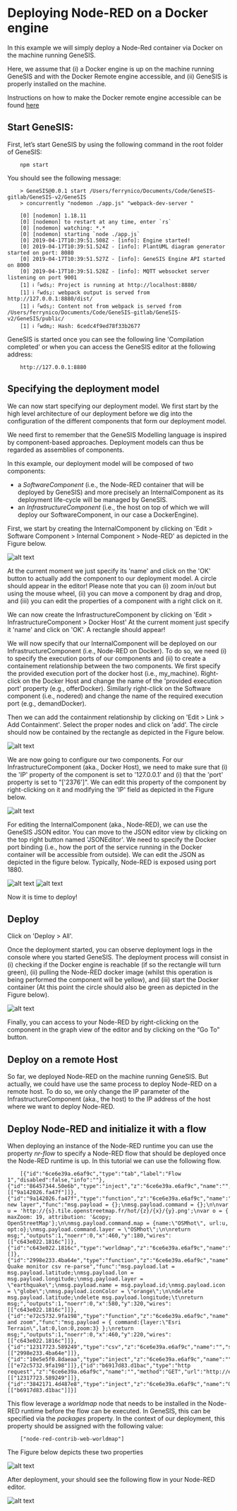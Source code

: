# Deploying Node-RED on a Docker engine

In this example we will simply deploy a Node-Red container via Docker on the machine running GeneSIS. 

Here, we assume that (i) a Docker engine is up on the machine running GeneSIS and with the Docker Remote engine accessible, and (ii) GeneSIS is properly installed on the machine.

Instructions on how to make the Docker remote engine accessible can be found [here](../../../)

## Start GeneSIS:

First, let’s start GeneSIS by using the following command in the root folder of GeneSIS:

        npm start

You should see the following message:

        > GeneSIS@0.0.1 start /Users/ferrynico/Documents/Code/GeneSIS-gitlab/GeneSIS-v2/GeneSIS
        > concurrently "nodemon ./app.js" "webpack-dev-server "

        [0] [nodemon] 1.18.11
        [0] [nodemon] to restart at any time, enter `rs`
        [0] [nodemon] watching: *.*
        [0] [nodemon] starting `node ./app.js`
        [0] 2019-04-17T10:39:51.508Z - [info]: Engine started!
        [0] 2019-04-17T10:39:51.524Z - [info]: PlantUML diagram generator started on port: 8080
        [0] 2019-04-17T10:39:51.527Z - [info]: GeneSIS Engine API started on 8000
        [0] 2019-04-17T10:39:51.528Z - [info]: MQTT websocket server listening on port 9001
        [1] ℹ ｢wds｣: Project is running at http://localhost:8880/
        [1] ℹ ｢wds｣: webpack output is served from http://127.0.0.1:8880/dist/
        [1] ℹ ｢wds｣: Content not from webpack is served from /Users/ferrynico/Documents/Code/GeneSIS-gitlab/GeneSIS-v2/GeneSIS/public/
        [1] ℹ ｢wdm｣: Hash: 6cedc4f9ed78f33b2677

GeneSIS is started once you can see the following line 'Compilation completed' or when you can access the GeneSIS editor at the following address:

        http://127.0.0.1:8880

## Specifying the deployment model

We can now start specifying our deployment model. We first start by the high level architecture of our deployment before we dig into the configuration of the different components that form our deployment model. 

We need first to remember that the GeneSIS Modelling language is inspired by component-based approaches. Deployment models can thus be regarded as assemblies of components. 

In this example, our deployment model will be composed of two components: 
* a _SoftwareComponent_ (i.e., the Node-RED container that will be deployed by GeneSIS) and more precisely an InternalComponent as its deployment life-cycle will be managed by GeneSIS.
* an _InfrastructureComponent_ (i.e., the host on top of which we will deploy our SoftwareComponent, in our case a DockerEngine).

First, we start by creating the InternalComponent by clicking on 'Edit > Software Component > Internal Component > Node-RED' as depicted in the Figure below.

![alt text](docs/tutorial/1.nodered_localhost/images/create_component.png "Create Component")

At the current moment we just specify its 'name' and click on the 'OK' button to actually add the component to our deployment model.
A circle should appear in the editor! Please note that you can (i) zoom in/out but using the mouse wheel, (ii) you can move a component by drag and drop, and (iii) you can edit the properties of a component with a right click on it.

We can now create the InfrastructureComponent by clicking on 'Edit > InfrastructureComponent > Docker Host'
At the current moment just specify it 'name' and click on 'OK'. A rectangle should appear!

We will now specify that our InternalComponent will be deployed on our InfrastructureComponent (i.e., Node-RED on Docker). To do so, we need (i) to specify the execution ports of our components and (ii) to create a containement relationship between the two components.
We first specify the provided execution port of the docker host (i.e., my_machine). Right-click on the Docker Host and change the name of the 'provided execution port' property (e.g., offerDocker).
Similarly right-click on the Software component (i.e., nodered) and change the name of the required execution port (e.g., demandDocker).

Then we can add the containment relationship by clicking on 'Edit > Link > Add Containment'.
Select the proper nodes and click on 'add'. The circle should now be contained by the rectangle as depicted in the Figure below.

![alt text](docs/tutorial/1.nodered_localhost/images/containment.png "Containment")

We are now going to configure our two components. 
For our InfrastructureComponent (aka., Docker Host), we need to make sure that (i) the 'IP' property of the component is set to '127.0.0.1' and (i) that the 'port' property is set to "['2376']".
We can edit this property of the component by right-clicking on it and modifying the 'IP' field as depicted in the Figure below.

![alt text](docs/tutorial/1.nodered_localhost/images/port_container.png "Set port of the Docker engine")

For editing the InternalComponent (aka., Node-RED), we can use the GeneSIS JSON editor. You can move to the JSON editor view by clicking on the top right button named 'JSONEditor'.
We need to specify the Docker port binding (i.e., how the port of the service running in the Docker container will be accessible from outside).
We can edit the JSON as depicted in the figure below. Typically, Node-RED is exposed using port 1880.

![alt text](docs/tutorial/1.nodered_localhost/images/delete.png "Delete inputs in the JSON")
![alt text](docs/tutorial/1.nodered_localhost/images/port.png "Set port of the Docker binding")

Now it is time to deploy!

## Deploy

Click on 'Deploy > All'.

Once the deployment started, you can observe deployment logs in the console where you started GeneSIS. The deployment process will consist in (i) checking if the Docker engine is reachable (if so the rectangle will turn green), (ii) pulling the Node-RED docker image (whilst this operation is being performed the component will be yellow), and (iii) start the Docker container (At this point the circle should also be green as depicted in the Figure below).

![alt text](docs/tutorial/1.nodered_localhost/images/deployment.png "Successful deployment")

Finally, you can access to your Node-RED by right-clicking on the component in the graph view of the editor and by clicking on the “Go To” button.

## Deploy on a remote Host

So far, we deployed Node-RED on the machine running GeneSIS. But actually, we could have use the same process to deploy Node-RED on a remote host.
To do so, we only change the IP parameter of the InfrastructureComponent (aka., the host) to the IP address of the host where we want to deploy Node-RED.


## Deploy Node-RED and initialize it with a flow

When deploying an instance of the Node-RED runtime you can use the property _nr-flow_ to specify a Node-RED flow that should be deployed once the Node-RED runtime is up.
In this tutorial we can use the following flow.

        [{"id":"6ce6e39a.e6af9c","type":"tab","label":"Flow 1","disabled":false,"info":""},{"id":"86457344.50e6b","type":"inject","z":"6ce6e39a.e6af9c","name":"","topic":"","payload":"","payloadType":"none","repeat":"","crontab":"","once":false,"x":230,"y":180,"wires":[["9a142026.fa47f"]]},{"id":"9a142026.fa47f","type":"function","z":"6ce6e39a.e6af9c","name":"add new layer","func":"msg.payload = {};\nmsg.payload.command = {};\n\nvar u = 'http://{s}.tile.openstreetmap.fr/hot/{z}/{x}/{y}.png';\nvar o = { maxZoom: 19, attribution: '&copy; OpenStreetMap'};\n\nmsg.payload.command.map = {name:\"OSMhot\", url:u, opt:o};\nmsg.payload.command.layer = \"OSMhot\";\n\nreturn msg;","outputs":1,"noerr":0,"x":460,"y":180,"wires":[["c643e022.1816c"]]},{"id":"c643e022.1816c","type":"worldmap","z":"6ce6e39a.e6af9c","name":"","x":790,"y":220,"wires":[]},{"id":"2998e233.4ba64e","type":"function","z":"6ce6e39a.e6af9c","name":"USGS Quake monitor csv re-parse","func":"msg.payload.lat = msg.payload.latitude;\nmsg.payload.lon = msg.payload.longitude;\nmsg.payload.layer = \"earthquake\";\nmsg.payload.name = msg.payload.id;\nmsg.payload.icon = \"globe\";\nmsg.payload.iconColor = \"orange\";\n\ndelete msg.payload.latitude;\ndelete msg.payload.longitude;\t\nreturn msg;","outputs":1,"noerr":0,"x":580,"y":320,"wires":[["c643e022.1816c"]]},{"id":"e72c5732.9fa198","type":"function","z":"6ce6e39a.e6af9c","name":"move and zoom","func":"msg.payload = { command:{layer:\"Esri Terrain\",lat:0,lon:0,zoom:3} };\nreturn msg;","outputs":1,"noerr":0,"x":460,"y":220,"wires":[["c643e022.1816c"]]},{"id":"12317723.589249","type":"csv","z":"6ce6e39a.e6af9c","name":"","sep":",","hdrin":true,"hdrout":"","multi":"one","ret":"\\n","temp":"","x":430,"y":260,"wires":[["2998e233.4ba64e"]]},{"id":"10e5e5f0.8daeaa","type":"inject","z":"6ce6e39a.e6af9c","name":"","topic":"","payload":"","payloadType":"none","repeat":"","crontab":"","once":false,"x":230,"y":220,"wires":[["e72c5732.9fa198"]]},{"id":"b6917d83.d1bac","type":"http request","z":"6ce6e39a.e6af9c","name":"","method":"GET","url":"http://earthquake.usgs.gov/earthquakes/feed/v1.0/summary/2.5_day.csv","x":310,"y":320,"wires":[["12317723.589249"]]},{"id":"3842171.4d487e8","type":"inject","z":"6ce6e39a.e6af9c","name":"Quakes","topic":"","payload":"","payloadType":"none","repeat":"900","crontab":"","once":false,"x":240,"y":260,"wires":[["b6917d83.d1bac"]]}]

This flow leverage a _worldmap_ node that needs to be installed in the Node-RED runtime before the flow can be executed. In GeneSIS, this can be specified via the _packages_ property. In the context of our deployment, this property should be assigned with the following value:

        ["node-red-contrib-web-worldmap"]

The Figure below depicts these two properties

![alt text](docs/tutorial/1.nodered_localhost/images/flow.png "Flow Node-RED")

After deployment, your should see the following flow in your Node-RED editor.

![alt text](docs/tutorial/1.nodered_localhost/images/editor.png "Editor Node-RED")
